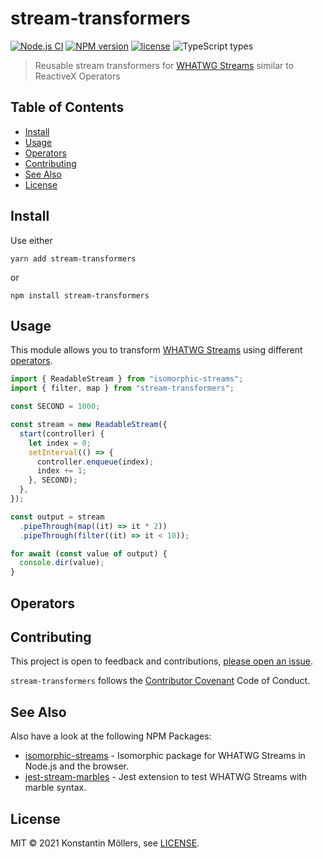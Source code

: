 # stream-transformers

[![Node.js CI](https://github.com/ksm2/stream-transformers/actions/workflows/node.js.yml/badge.svg)](https://github.com/ksm2/stream-transformers/actions/workflows/node.js.yml)
[![NPM version](https://img.shields.io/npm/v/stream-transformers)](https://www.npmjs.com/package/stream-transformers)
[![license](https://img.shields.io/github/license/ksm2/stream-transformers)](https://opensource.org/licenses/MIT)
![TypeScript types](https://img.shields.io/npm/types/stream-transformers)

> Reusable stream transformers for [WHATWG Streams] similar to ReactiveX Operators

## Table of Contents

- [Install](#install)
- [Usage](#usage)
- [Operators](#operators)
- [Contributing](#contributing)
- [See Also](#see-also)
- [License](#license)

## Install

Use either

    yarn add stream-transformers

or

    npm install stream-transformers

## Usage

This module allows you to transform [WHATWG Streams] using different [operators](#operators).

```js
import { ReadableStream } from "isomorphic-streams";
import { filter, map } from "stream-transformers";

const SECOND = 1000;

const stream = new ReadableStream({
  start(controller) {
    let index = 0;
    setInterval(() => {
      controller.enqueue(index);
      index += 1;
    }, SECOND);
  },
});

const output = stream
  .pipeThrough(map((it) => it * 2))
  .pipeThrough(filter((it) => it < 10));

for await (const value of output) {
  console.dir(value);
}
```

## Operators

<!-- OPERATORS -->

## Contributing

This project is open to feedback and contributions, [please open an issue](https://github.com/ksm2/stream-transformers/issues).

`stream-transformers` follows the [Contributor Covenant] Code of Conduct.

## See Also

Also have a look at the following NPM Packages:

- [isomorphic-streams](https://github.com/ksm2/isomorphic-streams) - Isomorphic package for WHATWG Streams in Node.js and the browser.
- [jest-stream-marbles](https://github.com/ksm2/jest-stream-marbles) - Jest extension to test WHATWG Streams with marble syntax.

## License

MIT © 2021 Konstantin Möllers, see [LICENSE].

[whatwg streams]: https://streams.spec.whatwg.org/
[license]: https://github.com/ksm2/stream-transformers/blob/main/LICENSE
[contributor covenant]: https://github.com/ksm2/stream-transformers/blob/main/CODE_OF_CONDUCT.md
